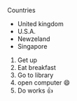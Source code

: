 Countries
- United kingdom
- U.S.A.
- Newzeland
- Singapore

1. Get up
2. Eat breakfast
3. Go to library
  1. open computer 😄
  2. Do works 👍
